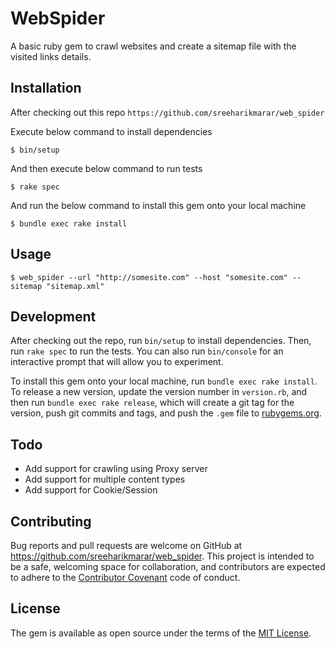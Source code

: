 # WebSpider

A basic ruby gem to crawl websites and create a sitemap file with the visited links details.

## Installation

After checking out this repo `https://github.com/sreeharikmarar/web_spider`

Execute below command to install dependencies

	$ bin/setup

And then execute below command to run tests

	$ rake spec 

And run the below command to install this gem onto your local machine
    
	$ bundle exec rake install

## Usage

	$ web_spider --url "http://somesite.com" --host "somesite.com" --sitemap "sitemap.xml"

## Development

After checking out the repo, run `bin/setup` to install dependencies. Then, run `rake spec` to run the tests. You can also run `bin/console` for an interactive prompt that will allow you to experiment.

To install this gem onto your local machine, run `bundle exec rake install`. To release a new version, update the version number in `version.rb`, and then run `bundle exec rake release`, which will create a git tag for the version, push git commits and tags, and push the `.gem` file to [rubygems.org](https://rubygems.org).

## Todo

- Add support for crawling using Proxy server
- Add support for multiple content types
- Add support for Cookie/Session

## Contributing

Bug reports and pull requests are welcome on GitHub at https://github.com/sreeharikmarar/web_spider. This project is intended to be a safe, welcoming space for collaboration, and contributors are expected to adhere to the [Contributor Covenant](http://contributor-covenant.org) code of conduct.


## License

The gem is available as open source under the terms of the [MIT License](http://opensource.org/licenses/MIT).

